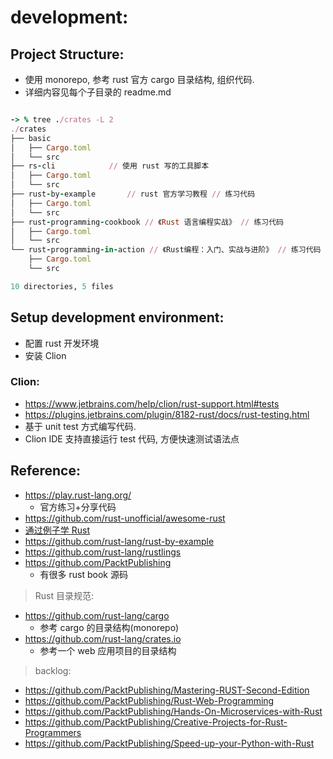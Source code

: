 # development:

## Project Structure:

- 使用 monorepo, 参考 rust 官方 cargo 目录结构, 组织代码.
- 详细内容见每个子目录的 readme.md

```ruby

-> % tree ./crates -L 2
./crates
├── basic
│   ├── Cargo.toml
│   └── src
├── rs-cli            // 使用 rust 写的工具脚本
│   ├── Cargo.toml
│   └── src
├── rust-by-example       // rust 官方学习教程 // 练习代码
│   ├── Cargo.toml
│   └── src
├── rust-programming-cookbook // 《Rust 语言编程实战》 // 练习代码
│   ├── Cargo.toml
│   └── src
└── rust-programming-in-action // 《Rust编程：入门、实战与进阶》 // 练习代码
    ├── Cargo.toml
    └── src

10 directories, 5 files


```

## Setup development environment:

- 配置 rust 开发环境
- 安装 Clion

### Clion:

- https://www.jetbrains.com/help/clion/rust-support.html#tests
- https://plugins.jetbrains.com/plugin/8182-rust/docs/rust-testing.html
- 基于 unit test 方式编写代码.
- Clion IDE 支持直接运行 test 代码, 方便快速测试语法点

## Reference:

- https://play.rust-lang.org/
    - 官方练习+分享代码
- https://github.com/rust-unofficial/awesome-rust
- [通过例子学 Rust](https://rustwiki.org/zh-CN/rust-by-example/index.html)
- https://github.com/rust-lang/rust-by-example
- https://github.com/rust-lang/rustlings
- https://github.com/PacktPublishing
    - 有很多 rust book 源码

> Rust 目录规范:

- https://github.com/rust-lang/cargo
    - 参考 cargo 的目录结构(monorepo)
- https://github.com/rust-lang/crates.io
    - 参考一个 web 应用项目的目录结构

> backlog:

- https://github.com/PacktPublishing/Mastering-RUST-Second-Edition
- https://github.com/PacktPublishing/Rust-Web-Programming
- https://github.com/PacktPublishing/Hands-On-Microservices-with-Rust
- https://github.com/PacktPublishing/Creative-Projects-for-Rust-Programmers
- https://github.com/PacktPublishing/Speed-up-your-Python-with-Rust
